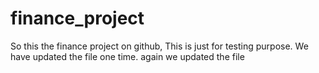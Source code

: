 # finance_project
So this the finance project on github, This is just for testing purpose.
We have updated the file one time.
again we updated the file
